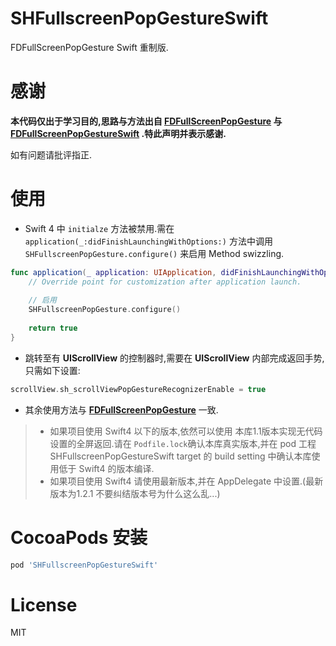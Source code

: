 # SHFullscreenPopGestureSwift
FDFullScreenPopGesture Swift 重制版.

# 感谢
**本代码仅出于学习目的,思路与方法出自 [FDFullScreenPopGesture](https://github.com/forkingdog/FDFullscreenPopGesture) 与 [FDFullScreenPopGestureSwift](https://github.com/Minlison/FDFullScreenPopGestureSwift) .特此声明并表示感谢.**

如有问题请批评指正.

# 使用
* Swift 4 中 `initialze` 方法被禁用.需在 `application(_:didFinishLaunchingWithOptions:)` 方法中调用 `SHFullscreenPopGesture.configure()` 来启用 Method swizzling.

``` swift
func application(_ application: UIApplication, didFinishLaunchingWithOptions launchOptions: [UIApplicationLaunchOptionsKey: Any]?) -> Bool {
    // Override point for customization after application launch.
        
    // 启用
    SHFullscreenPopGesture.configure()
        
    return true
}
```

* 跳转至有 **UIScrollView** 的控制器时,需要在 **UIScrollView** 内部完成返回手势,只需如下设置:

``` swift
scrollView.sh_scrollViewPopGestureRecognizerEnable = true
```

* 其余使用方法与 **[FDFullScreenPopGesture](https://github.com/forkingdog/FDFullscreenPopGesture)** 一致.

> * 如果项目使用 Swift4 以下的版本,依然可以使用 本库1.1版本实现无代码设置的全屏返回.请在 `Podfile.lock`确认本库真实版本,并在 pod 工程 SHFullscreenPopGestureSwift target 的 build setting 中确认本库使用低于 Swift4 的版本编译.
> * 如果项目使用 Swift4 请使用最新版本,并在 AppDelegate 中设置.(最新版本为1.2.1 不要纠结版本号为什么这么乱...)

# CocoaPods 安装
``` ruby
pod 'SHFullscreenPopGestureSwift'
```

# License  
MIT